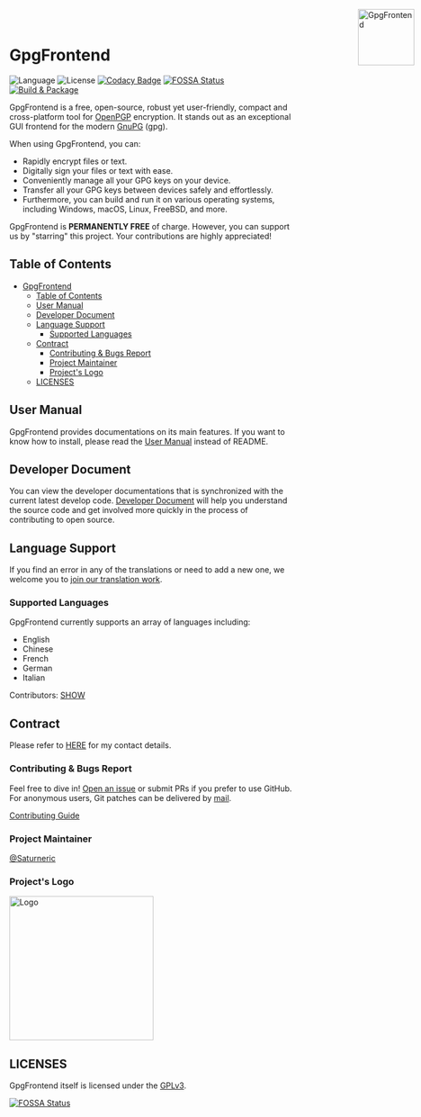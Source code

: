<img width="100" height="100" align="right" style="position: absolute;right: 0;padding: 12px;top:12px;" src="https://image.cdn.bktus.com/i/2024/02/24/248b2e18-a120-692e-e6bc-42ca30be9011.webp" alt="GpgFrontend"/>

# GpgFrontend

![Language](https://img.shields.io/badge/language-C%2B%2B-green)
![License](https://img.shields.io/badge/License-GPL--3.0-orange)
[![Codacy Badge](https://app.codacy.com/project/badge/Grade/d1750e052a85430a8f1f84e58a0fceda)](https://www.codacy.com/gh/saturneric/GpgFrontend/dashboard?utm_source=github.com&utm_medium=referral&utm_content=saturneric/GpgFrontend&utm_campaign=Badge_Grade)
[![FOSSA Status](https://app.fossa.com/api/projects/git%2Bgithub.com%2Fsaturneric%2FGpgFrontend.svg?type=small)](https://app.fossa.com/projects/git%2Bgithub.com%2Fsaturneric%2FGpgFrontend?ref=badge_small)
[![Build & Package](https://github.com/saturneric/GpgFrontend/actions/workflows/release.yml/badge.svg?branch=main)](https://github.com/saturneric/GpgFrontend/actions/workflows/release.yml)

GpgFrontend is a free, open-source, robust yet user-friendly, compact and
cross-platform tool for [OpenPGP](https://www.openpgp.org/) encryption. It
stands out as an exceptional GUI frontend for the modern
[GnuPG](https://www.gnupg.org/) (gpg).

When using GpgFrontend, you can:

- Rapidly encrypt files or text.
- Digitally sign your files or text with ease.
- Conveniently manage all your GPG keys on your device.
- Transfer all your GPG keys between devices safely and effortlessly.
- Furthermore, you can build and run it on various operating systems, including
  Windows, macOS, Linux, FreeBSD, and more.

GpgFrontend is **PERMANENTLY FREE** of charge. However, you can support us by
"starring" this project. Your contributions are highly appreciated!

## Table of Contents

- [GpgFrontend](#gpgfrontend)
  - [Table of Contents](#table-of-contents)
  - [User Manual](#user-manual)
  - [Developer Document](#developer-document)
  - [Language Support](#language-support)
    - [Supported Languages](#supported-languages)
  - [Contract](#contract)
    - [Contributing \& Bugs Report](#contributing--bugs-report)
    - [Project Maintainer](#project-maintainer)
    - [Project's Logo](#projects-logo)
  - [LICENSES](#licenses)

## User Manual

GpgFrontend provides documentations on its main features. If you want to know how to install, please
read the [User Manual](https://www.gpgfrontend.bktus.com/#/quick-start) instead of README.

## Developer Document

You can view the developer documentations that is synchronized with the current
latest develop code. [Developer Document](https://doxygen.gpgfrontend.bktus.com)
will help you understand the source code and get involved more quickly in the
process of contributing to open source.

## Language Support

If you find an error in any of the translations or need to add a new one, we
welcome you to [join our translation
work](https://www.gpgfrontend.bktus.com/#/contribute/translate-interface).

### Supported Languages

GpgFrontend currently supports an array of languages including:

- English
- Chinese
- French
- German
- Italian

Contributors: [SHOW](TRANSLATORS)

## Contract

Please refer to [HERE](https://www.gpgfrontend.bktus.com/#/contract) for my contact details.

### Contributing & Bugs Report

Feel free to dive in! [Open an issue](https://github.com/saturneric/GpgFrontend/issues/new) or submit PRs if you prefer
to use GitHub. For anonymous users, Git patches can be delivered by [mail](mailto:eric@bktus.com).

[Contributing Guide](https://www.gpgfrontend.bktus.com/#/contribute/contribute)

### Project Maintainer

[@Saturneric](https://github.com/saturneric)

### Project's Logo

<img width="256" height="256" src="https://image.cdn.bktus.com/i/2024/02/24/f3f2f26a-96b4-65eb-960f-7ac3397a0a40.webp" alt="Logo"/>

## LICENSES

GpgFrontend itself is licensed under the [GPLv3](COPYING).

[![FOSSA Status](https://app.fossa.com/api/projects/git%2Bgithub.com%2Fsaturneric%2FGpgFrontend.svg?type=large)](https://app.fossa.com/projects/git%2Bgithub.com%2Fsaturneric%2FGpgFrontend?ref=badge_large)
